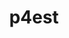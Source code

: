 ---
title: "p4est"
layout: cache
categories: [package, develop]
meta: {"versions": ["2.8"], "compilers": ["gcc@=11.1.0", "gcc@=11.4.0"], "oss": ["ubuntu20.04"], "platforms": ["linux"], "targets": ["x86_64_v3"], "stacks": ["e4s", "root"], "num_specs": 11, "num_specs_by_stack": {"e4s": 11, "root": 11}}
spec_details: [{"hash": "tqe5yqsicrvmrhkuk6uhznloto3iv75p", "compiler": "gcc@=11.1.0", "versions": ["2.8"], "os": "ubuntu20.04", "platform": "linux", "target": "x86_64_v3", "variants": ["build_system=autotools", "+mpi", "~openmp"], "stacks": ["e4s", "root"], "size": "-", "tarball": "https://binaries.spack.io/develop/build_cache/linux-ubuntu20.04-x86_64_v3/gcc-11.1.0/p4est-2.8/linux-ubuntu20.04-x86_64_v3-gcc-11.1.0-p4est-2.8-tqe5yqsicrvmrhkuk6uhznloto3iv75p.spack"}, {"hash": "plarehtmktjwa5xortfjoqfgycqfmqws", "compiler": "gcc@=11.1.0", "versions": ["2.8"], "os": "ubuntu20.04", "platform": "linux", "target": "x86_64_v3", "variants": ["build_system=autotools", "+mpi", "~openmp"], "stacks": ["e4s", "root"], "size": "-", "tarball": "https://binaries.spack.io/develop/build_cache/linux-ubuntu20.04-x86_64_v3/gcc-11.1.0/p4est-2.8/linux-ubuntu20.04-x86_64_v3-gcc-11.1.0-p4est-2.8-plarehtmktjwa5xortfjoqfgycqfmqws.spack"}, {"hash": "drjo6qid4cp23prlwc4xt2r5l75q2kmr", "compiler": "gcc@=11.1.0", "versions": ["2.8"], "os": "ubuntu20.04", "platform": "linux", "target": "x86_64_v3", "variants": ["build_system=autotools", "+mpi", "~openmp"], "stacks": ["e4s", "root"], "size": "-", "tarball": "https://binaries.spack.io/develop/build_cache/linux-ubuntu20.04-x86_64_v3/gcc-11.1.0/p4est-2.8/linux-ubuntu20.04-x86_64_v3-gcc-11.1.0-p4est-2.8-drjo6qid4cp23prlwc4xt2r5l75q2kmr.spack"}, {"hash": "bmcn4ps2v6s5ar6r3au7srltgugx3blq", "compiler": "gcc@=11.1.0", "versions": ["2.8"], "os": "ubuntu20.04", "platform": "linux", "target": "x86_64_v3", "variants": ["build_system=autotools", "+mpi", "~openmp"], "stacks": ["e4s", "root"], "size": "-", "tarball": "https://binaries.spack.io/develop/build_cache/linux-ubuntu20.04-x86_64_v3/gcc-11.1.0/p4est-2.8/linux-ubuntu20.04-x86_64_v3-gcc-11.1.0-p4est-2.8-bmcn4ps2v6s5ar6r3au7srltgugx3blq.spack"}, {"hash": "imseqkiqjcrcibfuytuqgpsjbeodnlhi", "compiler": "gcc@=11.1.0", "versions": ["2.8"], "os": "ubuntu20.04", "platform": "linux", "target": "x86_64_v3", "variants": ["build_system=autotools", "+mpi", "~openmp"], "stacks": ["e4s", "root"], "size": "-", "tarball": "https://binaries.spack.io/develop/build_cache/linux-ubuntu20.04-x86_64_v3/gcc-11.1.0/p4est-2.8/linux-ubuntu20.04-x86_64_v3-gcc-11.1.0-p4est-2.8-imseqkiqjcrcibfuytuqgpsjbeodnlhi.spack"}, {"hash": "ib5qhffzmx2ch7gi7gwdj7l3bg7m6oq2", "compiler": "gcc@=11.4.0", "versions": ["2.8"], "os": "ubuntu20.04", "platform": "linux", "target": "x86_64_v3", "variants": ["build_system=autotools", "+mpi", "~openmp"], "stacks": ["e4s", "root"], "size": "-", "tarball": "https://binaries.spack.io/develop/build_cache/linux-ubuntu20.04-x86_64_v3/gcc-11.4.0/p4est-2.8/linux-ubuntu20.04-x86_64_v3-gcc-11.4.0-p4est-2.8-ib5qhffzmx2ch7gi7gwdj7l3bg7m6oq2.spack"}, {"hash": "7t77blrdbhov3ud4nqzfoxqbsgsy5m26", "compiler": "gcc@=11.4.0", "versions": ["2.8"], "os": "ubuntu20.04", "platform": "linux", "target": "x86_64_v3", "variants": ["build_system=autotools", "+mpi", "~openmp"], "stacks": ["e4s", "root"], "size": "-", "tarball": "https://binaries.spack.io/develop/build_cache/linux-ubuntu20.04-x86_64_v3/gcc-11.4.0/p4est-2.8/linux-ubuntu20.04-x86_64_v3-gcc-11.4.0-p4est-2.8-7t77blrdbhov3ud4nqzfoxqbsgsy5m26.spack"}, {"hash": "a5cprkfnvm77kjq5zzqj3cp323grsnk5", "compiler": "gcc@=11.4.0", "versions": ["2.8"], "os": "ubuntu20.04", "platform": "linux", "target": "x86_64_v3", "variants": ["build_system=autotools", "+mpi", "~openmp"], "stacks": ["e4s", "root"], "size": "-", "tarball": "https://binaries.spack.io/develop/build_cache/linux-ubuntu20.04-x86_64_v3/gcc-11.4.0/p4est-2.8/linux-ubuntu20.04-x86_64_v3-gcc-11.4.0-p4est-2.8-a5cprkfnvm77kjq5zzqj3cp323grsnk5.spack"}, {"hash": "ihg7dwofmxnrscxcc7yjecpgyxqudzso", "compiler": "gcc@=11.4.0", "versions": ["2.8"], "os": "ubuntu20.04", "platform": "linux", "target": "x86_64_v3", "variants": ["build_system=autotools", "+mpi", "~openmp"], "stacks": ["e4s", "root"], "size": "-", "tarball": "https://binaries.spack.io/develop/build_cache/linux-ubuntu20.04-x86_64_v3/gcc-11.4.0/p4est-2.8/linux-ubuntu20.04-x86_64_v3-gcc-11.4.0-p4est-2.8-ihg7dwofmxnrscxcc7yjecpgyxqudzso.spack"}, {"hash": "gerb7v3nyjcgtrz33gwnocpeydbjvwbw", "compiler": "gcc@=11.4.0", "versions": ["2.8"], "os": "ubuntu20.04", "platform": "linux", "target": "x86_64_v3", "variants": ["build_system=autotools", "+mpi", "~openmp"], "stacks": ["e4s", "root"], "size": "-", "tarball": "https://binaries.spack.io/develop/build_cache/linux-ubuntu20.04-x86_64_v3/gcc-11.4.0/p4est-2.8/linux-ubuntu20.04-x86_64_v3-gcc-11.4.0-p4est-2.8-gerb7v3nyjcgtrz33gwnocpeydbjvwbw.spack"}, {"hash": "wildvnqhdak5cvz3nqlf3lkhofabywuz", "compiler": "gcc@=11.4.0", "versions": ["2.8"], "os": "ubuntu20.04", "platform": "linux", "target": "x86_64_v3", "variants": ["build_system=autotools", "+mpi", "~openmp"], "stacks": ["e4s", "root"], "size": "-", "tarball": "https://binaries.spack.io/develop/build_cache/linux-ubuntu20.04-x86_64_v3/gcc-11.4.0/p4est-2.8/linux-ubuntu20.04-x86_64_v3-gcc-11.4.0-p4est-2.8-wildvnqhdak5cvz3nqlf3lkhofabywuz.spack"}]
---